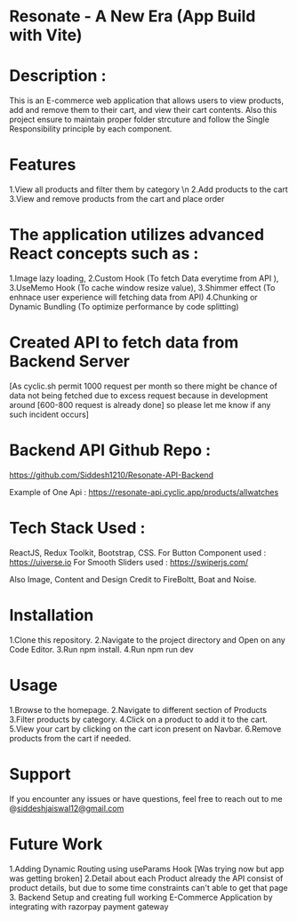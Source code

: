 # Resonate - A New Era (App Build with Vite)

# Description : 
This is an E-commerce web application that allows users to view products, add and remove them to their cart, and view their cart contents. Also this project ensure to maintain proper folder strcuture and follow the Single Responsibility principle by each component.

# Features
1.View all products and filter them by category \n
2.Add products to the cart
3.View and remove products from the cart and place order

# The application utilizes advanced React concepts such as :
1.Image lazy loading,
2.Custom Hook (To fetch Data everytime from API ),
3.UseMemo Hook (To cache window resize value),
3.Shimmer effect (To enhnace user experience will fetching data from API)
4.Chunking or Dynamic Bundling (To optimize performance by code splitting)

# Created API to fetch data from Backend Server 
[As cyclic.sh permit 1000 request per month so there might be chance of data not being fetched due to excess request because in development around [600-800 request is already done] so please let me know if any such incident occurs]

# Backend API Github Repo : 
https://github.com/Siddesh1210/Resonate-API-Backend

Example of One Api : https://resonate-api.cyclic.app/products/allwatches

# Tech Stack Used :
ReactJS, Redux Toolkit, Bootstrap, CSS.
For Button Component used : https://uiverse.io
For Smooth Sliders used : https://swiperjs.com/

Also Image, Content and Design Credit to FireBoltt, Boat and Noise.

# Installation
1.Clone this repository.
2.Navigate to the project directory and Open on any Code Editor.
3.Run npm install.
4.Run npm run dev

# Usage
1.Browse to the homepage.
2.Navigate to different section of Products 
3.Filter products by category.
4.Click on a product to add it to the cart.
5.View your cart by clicking on the cart icon present on Navbar.
6.Remove products from the cart if needed.

# Support
If you encounter any issues or have questions, feel free to reach out to me @siddeshjaiswal12@gmail.com 

# Future Work
1.Adding Dynamic Routing using useParams Hook [Was trying now but app was getting broken]
2.Detail about each Product already the API consist of product details, but due to some time constraints can't able to get that page
3. Backend Setup and creating full working E-Commerce Application by integrating with razorpay payment gateway


